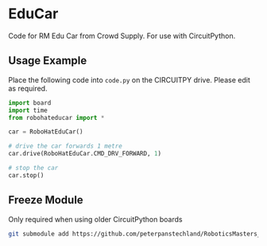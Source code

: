 # EduCar
Code for RM Edu Car from Crowd Supply.  For use with CircuitPython.

## Usage Example
Place the following code into `code.py` on the CIRCUITPY drive.  Please edit as required.

``` Python
import board
import time
from robohateducar import *

car = RoboHatEduCar()

# drive the car forwards 1 metre
car.drive(RoboHatEduCar.CMD_DRV_FORWARD, 1)

# stop the car
car.stop()
```

## Freeze Module
Only required when using older CircuitPython boards
``` bash
git submodule add https://github.com/peterpanstechland/RoboticsMasters_educar.git frozen/RoboticsMasters_educar
```
